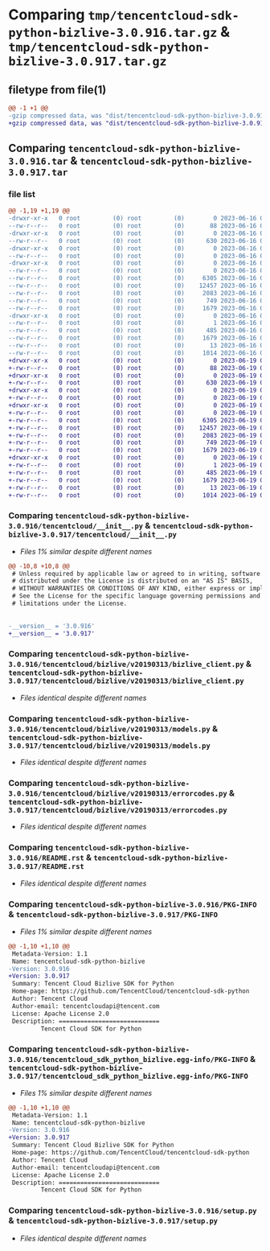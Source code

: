 # Comparing `tmp/tencentcloud-sdk-python-bizlive-3.0.916.tar.gz` & `tmp/tencentcloud-sdk-python-bizlive-3.0.917.tar.gz`

## filetype from file(1)

```diff
@@ -1 +1 @@
-gzip compressed data, was "dist/tencentcloud-sdk-python-bizlive-3.0.916.tar", last modified: Fri Jun 16 00:27:31 2023, max compression
+gzip compressed data, was "dist/tencentcloud-sdk-python-bizlive-3.0.917.tar", last modified: Mon Jun 19 00:18:32 2023, max compression
```

## Comparing `tencentcloud-sdk-python-bizlive-3.0.916.tar` & `tencentcloud-sdk-python-bizlive-3.0.917.tar`

### file list

```diff
@@ -1,19 +1,19 @@
-drwxr-xr-x   0 root         (0) root         (0)        0 2023-06-16 00:27:31.000000 tencentcloud-sdk-python-bizlive-3.0.916/
--rw-r--r--   0 root         (0) root         (0)       88 2023-06-16 00:27:31.000000 tencentcloud-sdk-python-bizlive-3.0.916/setup.cfg
-drwxr-xr-x   0 root         (0) root         (0)        0 2023-06-16 00:27:31.000000 tencentcloud-sdk-python-bizlive-3.0.916/tencentcloud/
--rw-r--r--   0 root         (0) root         (0)      630 2023-06-16 00:27:31.000000 tencentcloud-sdk-python-bizlive-3.0.916/tencentcloud/__init__.py
-drwxr-xr-x   0 root         (0) root         (0)        0 2023-06-16 00:27:31.000000 tencentcloud-sdk-python-bizlive-3.0.916/tencentcloud/bizlive/
--rw-r--r--   0 root         (0) root         (0)        0 2023-06-16 00:27:31.000000 tencentcloud-sdk-python-bizlive-3.0.916/tencentcloud/bizlive/__init__.py
-drwxr-xr-x   0 root         (0) root         (0)        0 2023-06-16 00:27:31.000000 tencentcloud-sdk-python-bizlive-3.0.916/tencentcloud/bizlive/v20190313/
--rw-r--r--   0 root         (0) root         (0)        0 2023-06-16 00:27:31.000000 tencentcloud-sdk-python-bizlive-3.0.916/tencentcloud/bizlive/v20190313/__init__.py
--rw-r--r--   0 root         (0) root         (0)     6305 2023-06-16 00:27:31.000000 tencentcloud-sdk-python-bizlive-3.0.916/tencentcloud/bizlive/v20190313/bizlive_client.py
--rw-r--r--   0 root         (0) root         (0)    12457 2023-06-16 00:27:31.000000 tencentcloud-sdk-python-bizlive-3.0.916/tencentcloud/bizlive/v20190313/models.py
--rw-r--r--   0 root         (0) root         (0)     2083 2023-06-16 00:27:31.000000 tencentcloud-sdk-python-bizlive-3.0.916/tencentcloud/bizlive/v20190313/errorcodes.py
--rw-r--r--   0 root         (0) root         (0)      749 2023-06-16 00:27:31.000000 tencentcloud-sdk-python-bizlive-3.0.916/README.rst
--rw-r--r--   0 root         (0) root         (0)     1679 2023-06-16 00:27:31.000000 tencentcloud-sdk-python-bizlive-3.0.916/PKG-INFO
-drwxr-xr-x   0 root         (0) root         (0)        0 2023-06-16 00:27:31.000000 tencentcloud-sdk-python-bizlive-3.0.916/tencentcloud_sdk_python_bizlive.egg-info/
--rw-r--r--   0 root         (0) root         (0)        1 2023-06-16 00:27:31.000000 tencentcloud-sdk-python-bizlive-3.0.916/tencentcloud_sdk_python_bizlive.egg-info/dependency_links.txt
--rw-r--r--   0 root         (0) root         (0)      485 2023-06-16 00:27:31.000000 tencentcloud-sdk-python-bizlive-3.0.916/tencentcloud_sdk_python_bizlive.egg-info/SOURCES.txt
--rw-r--r--   0 root         (0) root         (0)     1679 2023-06-16 00:27:31.000000 tencentcloud-sdk-python-bizlive-3.0.916/tencentcloud_sdk_python_bizlive.egg-info/PKG-INFO
--rw-r--r--   0 root         (0) root         (0)       13 2023-06-16 00:27:31.000000 tencentcloud-sdk-python-bizlive-3.0.916/tencentcloud_sdk_python_bizlive.egg-info/top_level.txt
--rw-r--r--   0 root         (0) root         (0)     1014 2023-06-16 00:27:31.000000 tencentcloud-sdk-python-bizlive-3.0.916/setup.py
+drwxr-xr-x   0 root         (0) root         (0)        0 2023-06-19 00:18:32.000000 tencentcloud-sdk-python-bizlive-3.0.917/
+-rw-r--r--   0 root         (0) root         (0)       88 2023-06-19 00:18:32.000000 tencentcloud-sdk-python-bizlive-3.0.917/setup.cfg
+drwxr-xr-x   0 root         (0) root         (0)        0 2023-06-19 00:18:32.000000 tencentcloud-sdk-python-bizlive-3.0.917/tencentcloud/
+-rw-r--r--   0 root         (0) root         (0)      630 2023-06-19 00:18:32.000000 tencentcloud-sdk-python-bizlive-3.0.917/tencentcloud/__init__.py
+drwxr-xr-x   0 root         (0) root         (0)        0 2023-06-19 00:18:32.000000 tencentcloud-sdk-python-bizlive-3.0.917/tencentcloud/bizlive/
+-rw-r--r--   0 root         (0) root         (0)        0 2023-06-19 00:18:32.000000 tencentcloud-sdk-python-bizlive-3.0.917/tencentcloud/bizlive/__init__.py
+drwxr-xr-x   0 root         (0) root         (0)        0 2023-06-19 00:18:32.000000 tencentcloud-sdk-python-bizlive-3.0.917/tencentcloud/bizlive/v20190313/
+-rw-r--r--   0 root         (0) root         (0)        0 2023-06-19 00:18:32.000000 tencentcloud-sdk-python-bizlive-3.0.917/tencentcloud/bizlive/v20190313/__init__.py
+-rw-r--r--   0 root         (0) root         (0)     6305 2023-06-19 00:18:32.000000 tencentcloud-sdk-python-bizlive-3.0.917/tencentcloud/bizlive/v20190313/bizlive_client.py
+-rw-r--r--   0 root         (0) root         (0)    12457 2023-06-19 00:18:32.000000 tencentcloud-sdk-python-bizlive-3.0.917/tencentcloud/bizlive/v20190313/models.py
+-rw-r--r--   0 root         (0) root         (0)     2083 2023-06-19 00:18:32.000000 tencentcloud-sdk-python-bizlive-3.0.917/tencentcloud/bizlive/v20190313/errorcodes.py
+-rw-r--r--   0 root         (0) root         (0)      749 2023-06-19 00:18:32.000000 tencentcloud-sdk-python-bizlive-3.0.917/README.rst
+-rw-r--r--   0 root         (0) root         (0)     1679 2023-06-19 00:18:32.000000 tencentcloud-sdk-python-bizlive-3.0.917/PKG-INFO
+drwxr-xr-x   0 root         (0) root         (0)        0 2023-06-19 00:18:32.000000 tencentcloud-sdk-python-bizlive-3.0.917/tencentcloud_sdk_python_bizlive.egg-info/
+-rw-r--r--   0 root         (0) root         (0)        1 2023-06-19 00:18:32.000000 tencentcloud-sdk-python-bizlive-3.0.917/tencentcloud_sdk_python_bizlive.egg-info/dependency_links.txt
+-rw-r--r--   0 root         (0) root         (0)      485 2023-06-19 00:18:32.000000 tencentcloud-sdk-python-bizlive-3.0.917/tencentcloud_sdk_python_bizlive.egg-info/SOURCES.txt
+-rw-r--r--   0 root         (0) root         (0)     1679 2023-06-19 00:18:32.000000 tencentcloud-sdk-python-bizlive-3.0.917/tencentcloud_sdk_python_bizlive.egg-info/PKG-INFO
+-rw-r--r--   0 root         (0) root         (0)       13 2023-06-19 00:18:32.000000 tencentcloud-sdk-python-bizlive-3.0.917/tencentcloud_sdk_python_bizlive.egg-info/top_level.txt
+-rw-r--r--   0 root         (0) root         (0)     1014 2023-06-19 00:18:32.000000 tencentcloud-sdk-python-bizlive-3.0.917/setup.py
```

### Comparing `tencentcloud-sdk-python-bizlive-3.0.916/tencentcloud/__init__.py` & `tencentcloud-sdk-python-bizlive-3.0.917/tencentcloud/__init__.py`

 * *Files 1% similar despite different names*

```diff
@@ -10,8 +10,8 @@
 # Unless required by applicable law or agreed to in writing, software
 # distributed under the License is distributed on an "AS IS" BASIS,
 # WITHOUT WARRANTIES OR CONDITIONS OF ANY KIND, either express or implied.
 # See the License for the specific language governing permissions and
 # limitations under the License.
 
 
-__version__ = '3.0.916'
+__version__ = '3.0.917'
```

### Comparing `tencentcloud-sdk-python-bizlive-3.0.916/tencentcloud/bizlive/v20190313/bizlive_client.py` & `tencentcloud-sdk-python-bizlive-3.0.917/tencentcloud/bizlive/v20190313/bizlive_client.py`

 * *Files identical despite different names*

### Comparing `tencentcloud-sdk-python-bizlive-3.0.916/tencentcloud/bizlive/v20190313/models.py` & `tencentcloud-sdk-python-bizlive-3.0.917/tencentcloud/bizlive/v20190313/models.py`

 * *Files identical despite different names*

### Comparing `tencentcloud-sdk-python-bizlive-3.0.916/tencentcloud/bizlive/v20190313/errorcodes.py` & `tencentcloud-sdk-python-bizlive-3.0.917/tencentcloud/bizlive/v20190313/errorcodes.py`

 * *Files identical despite different names*

### Comparing `tencentcloud-sdk-python-bizlive-3.0.916/README.rst` & `tencentcloud-sdk-python-bizlive-3.0.917/README.rst`

 * *Files identical despite different names*

### Comparing `tencentcloud-sdk-python-bizlive-3.0.916/PKG-INFO` & `tencentcloud-sdk-python-bizlive-3.0.917/PKG-INFO`

 * *Files 1% similar despite different names*

```diff
@@ -1,10 +1,10 @@
 Metadata-Version: 1.1
 Name: tencentcloud-sdk-python-bizlive
-Version: 3.0.916
+Version: 3.0.917
 Summary: Tencent Cloud Bizlive SDK for Python
 Home-page: https://github.com/TencentCloud/tencentcloud-sdk-python
 Author: Tencent Cloud
 Author-email: tencentcloudapi@tencent.com
 License: Apache License 2.0
 Description: ============================
         Tencent Cloud SDK for Python
```

### Comparing `tencentcloud-sdk-python-bizlive-3.0.916/tencentcloud_sdk_python_bizlive.egg-info/PKG-INFO` & `tencentcloud-sdk-python-bizlive-3.0.917/tencentcloud_sdk_python_bizlive.egg-info/PKG-INFO`

 * *Files 1% similar despite different names*

```diff
@@ -1,10 +1,10 @@
 Metadata-Version: 1.1
 Name: tencentcloud-sdk-python-bizlive
-Version: 3.0.916
+Version: 3.0.917
 Summary: Tencent Cloud Bizlive SDK for Python
 Home-page: https://github.com/TencentCloud/tencentcloud-sdk-python
 Author: Tencent Cloud
 Author-email: tencentcloudapi@tencent.com
 License: Apache License 2.0
 Description: ============================
         Tencent Cloud SDK for Python
```

### Comparing `tencentcloud-sdk-python-bizlive-3.0.916/setup.py` & `tencentcloud-sdk-python-bizlive-3.0.917/setup.py`

 * *Files identical despite different names*


